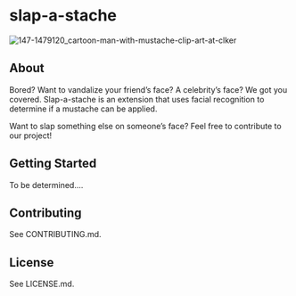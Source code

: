 # slap-a-stache

![147-1479120_cartoon-man-with-mustache-clip-art-at-clker](https://user-images.githubusercontent.com/60750284/152899582-d4b36113-37de-4254-8635-efaefd245c82.png)

## **About**

Bored? Want to vandalize your friend’s face? A celebrity’s face? We got you covered. Slap-a-stache is an extension that uses facial recognition to determine if a mustache can be applied.

Want to slap something else on someone’s face? Feel free to contribute to our project!

## **Getting Started**

To be determined.... 

## **Contributing**

See CONTRIBUTING.md.

## **License**

See LICENSE.md.
